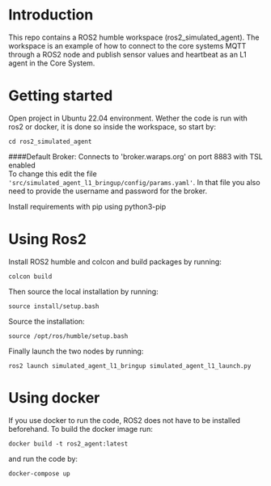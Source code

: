 # Introduction 
This repo contains a ROS2 humble workspace (ros2_simulated_agent). 
The workspace is an example of how to connect to the core systems MQTT through a ROS2 node and publish sensor values and heartbeat as an L1 agent in the Core System.

# Getting started

Open project in Ubuntu 22.04 environment.
Wether the code is run with ros2 or docker, it is done so inside the workspace, so start by:

```cd ros2_simulated_agent```

####Default Broker:
Connects to 'broker.waraps.org' on port 8883 with TSL enabled  
To change this edit the file ```'src/simulated_agent_l1_bringup/config/params.yaml'```. In that file you also need to provide the username and password for the broker.

Install requirements with pip using python3-pip

# Using Ros2
Install ROS2 humble and colcon and build packages by running:

```colcon build```

Then source the local installation by running:

```source install/setup.bash```

Source the installation:

```source /opt/ros/humble/setup.bash```

Finally launch the two nodes by running:

```ros2 launch simulated_agent_l1_bringup simulated_agent_l1_launch.py```

# Using docker

If you use docker to run the code, ROS2 does not have to be installed beforehand.
To build the docker image run:

```docker build -t ros2_agent:latest```

and run the code by:

```docker-compose up```
